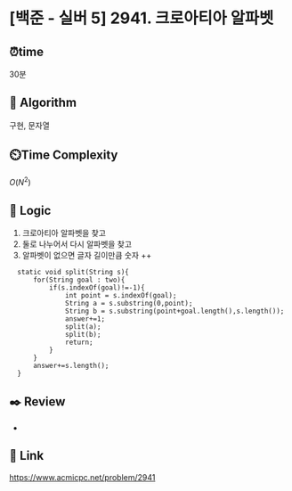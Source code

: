   # [백준 - 실버 5] 2941. 크로아티아 알파벳
  
  ## ⏰**time**
  30분
  
  ## :pushpin: **Algorithm**
  구현, 문자열
  
  ## ⏲️**Time Complexity**
  $O(N^2)$
  
  ## :round_pushpin: **Logic**
  1. 크로아티아 알파벳을 찾고
  2. 둘로 나누어서 다시 알파벳을 찾고
  3. 알파벳이 없으면 글자 길이만큼 숫자 ++
  ```
    static void split(String s){
	    for(String goal : two){
	        if(s.indexOf(goal)!=-1){
	            int point = s.indexOf(goal);
	            String a = s.substring(0,point);
	            String b = s.substring(point+goal.length(),s.length());
	            answer+=1;
	            split(a);
	            split(b);
	            return;
	        }
	    }
	    answer+=s.length();
	}
  ```
  
  ## :black_nib: **Review**
  - 
  
  ## 📡 Link
  https://www.acmicpc.net/problem/2941
